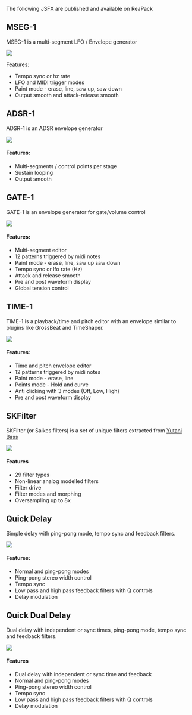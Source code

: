 The following JSFX are published and available on ReaPack

## MSEG-1

MSEG-1 is a multi-segment LFO / Envelope generator

![](doc/mseg1-2.png)

Features:

* Tempo sync or hz rate
* LFO and MIDI trigger modes
* Paint mode - erase, line, saw up, saw down
* Output smooth and attack-release smooth

## ADSR-1

ADSR-1 is an ADSR envelope generator

![](doc/adsr1.png)

#### Features:

* Multi-segments / control points per stage
* Sustain looping
* Output smooth

## GATE-1

GATE-1 is an envelope generator for gate/volume control

![](doc/gate1.png)

#### Features:

* Multi-segment editor
* 12 patterns triggered by midi notes
* Paint mode - erase, line, saw up saw down
* Tempo sync or lfo rate (Hz)
* Attack and release smooth
* Pre and post waveform display
* Global tension control

## TIME-1

TIME-1 is a playback/time and pitch editor with an envelope similar to plugins like GrossBeat and TimeShaper.

![](doc/time1.png)

#### Features:

* Time and pitch envelope editor
* 12 patterns triggered by midi notes
* Paint mode - erase, line
* Points mode - Hold and curve
* Anti clicking with 3 modes (Off, Low, High)
* Pre and post waveform display

## SKFilter

SKFilter (or Saikes filters) is a set of unique filters extracted from [Yutani Bass](https://github.com/JoepVanlier/JSFX/tree/master/Yutani)

![](doc/skfilter.png)

#### Features
* 29 filter types
* Non-linear analog modelled filters
* Filter drive
* Filter modes and morphing
* Oversampling up to 8x

## Quick Delay

Simple delay with ping-pong mode, tempo sync and feedback filters.

![](doc/qdelay.png)

#### Features:

* Normal and ping-pong modes
* Ping-pong stereo width control
* Tempo sync
* Low pass and high pass feedback filters with Q controls
* Delay modulation

## Quick Dual Delay

Dual delay with independent or sync times, ping-pong mode, tempo sync and feedback filters.

![](doc/qddelay.png)

#### Features

* Dual delay with independent or sync time and feedback
* Normal and ping-pong modes
* Ping-pong stereo width control
* Tempo sync
* Low pass and high pass feedback filters with Q controls
* Delay modulation
